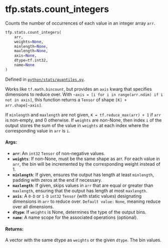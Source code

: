 <div itemscope itemtype="http://developers.google.com/ReferenceObject">
<meta itemprop="name" content="tfp.stats.count_integers" />
<meta itemprop="path" content="Stable" />
</div>

# tfp.stats.count_integers

Counts the number of occurrences of each value in an integer array `arr`.

``` python
tfp.stats.count_integers(
    arr,
    weights=None,
    minlength=None,
    maxlength=None,
    axis=None,
    dtype=tf.int32,
    name=None
)
```



Defined in [`python/stats/quantiles.py`](https://github.com/tensorflow/probability/tree/master/tensorflow_probability/python/stats/quantiles.py).

<!-- Placeholder for "Used in" -->

Works like `tf.math.bincount`, but provides an `axis` kwarg that specifies
dimensions to reduce over.  With
  `~axis = [i for i in range(arr.ndim) if i not in axis]`,
this function returns a `Tensor` of shape `[K] + arr.shape[~axis]`.

If `minlength` and `maxlength` are not given, `K = tf.reduce_max(arr) + 1`
if `arr` is non-empty, and 0 otherwise.
If `weights` are non-None, then index `i` of the output stores the sum of the
value in `weights` at each index where the corresponding value in `arr` is
`i`.

#### Args:

* <b>`arr`</b>: An `int32` `Tensor` of non-negative values.
* <b>`weights`</b>: If non-None, must be the same shape as arr. For each value in
  `arr`, the bin will be incremented by the corresponding weight instead of
  1.
* <b>`minlength`</b>: If given, ensures the output has length at least `minlength`,
  padding with zeros at the end if necessary.
* <b>`maxlength`</b>: If given, skips values in `arr` that are equal or greater than
  `maxlength`, ensuring that the output has length at most `maxlength`.
* <b>`axis`</b>: A `0-D` or `1-D` `int32` `Tensor` (with static values) designating
  dimensions in `arr` to reduce over.
  `Default value:` `None`, meaning reduce over all dimensions.
* <b>`dtype`</b>: If `weights` is None, determines the type of the output bins.
* <b>`name`</b>: A name scope for the associated operations (optional).


#### Returns:

A vector with the same dtype as `weights` or the given `dtype`. The bin
values.